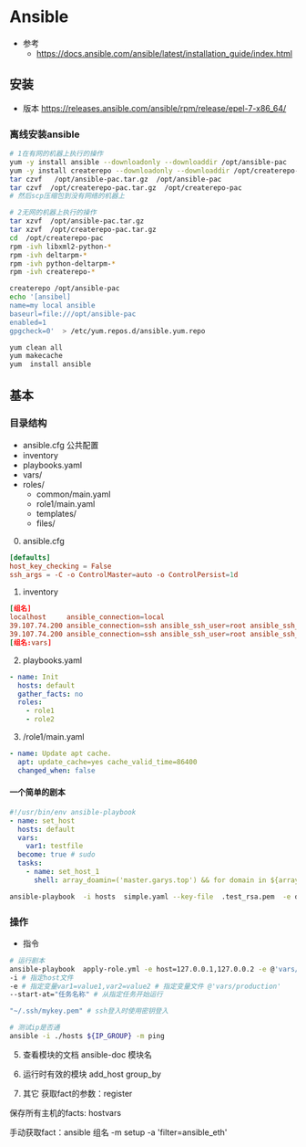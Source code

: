 # Ansible
- 参考
  - https://docs.ansible.com/ansible/latest/installation_guide/index.html

## 安装
- 版本 https://releases.ansible.com/ansible/rpm/release/epel-7-x86_64/

### 离线安装ansible
```bash
# 1在有网的机器上执行的操作
yum -y install ansible --downloadonly --downloaddir /opt/ansible-pac
yum -y install createrepo --downloadonly --downloaddir /opt/createrepo-pac
tar czvf   /opt/ansible-pac.tar.gz  /opt/ansible-pac 
tar czvf  /opt/createrepo-pac.tar.gz  /opt/createrepo-pac
# 然后scp压缩包到没有网络的机器上

# 2无网的机器上执行的操作
tar xzvf  /opt/ansible-pac.tar.gz
tar xzvf  /opt/createrepo-pac.tar.gz
cd  /opt/createrepo-pac
rpm -ivh libxml2-python-*
rpm -ivh deltarpm-*
rpm -ivh python-deltarpm-*
rpm -ivh createrepo-*

createrepo /opt/ansible-pac
echo '[ansibel]
name=my local ansible
baseurl=file:///opt/ansible-pac
enabled=1
gpgcheck=0'  > /etc/yum.repos.d/ansible.yum.repo

yum clean all
yum makecache
yum  install ansible
```

## 基本

### 目录结构
- ansible.cfg  公共配置
- inventory
- playbooks.yaml
- vars/
- roles/
    - common/main.yaml
    - role1/main.yaml
    - templates/
    - files/

0. ansible.cfg 
```conf
[defaults]
host_key_checking = False
ssh_args = -C -o ControlMaster=auto -o ControlPersist=1d

```
1. inventory
```conf
[组名]
localhost     ansible_connection=local
39.107.74.200 ansible_connection=ssh ansible_ssh_user=root ansible_ssh_pass='123' ansible_sudo_pass='123'
39.107.74.200 ansible_connection=ssh ansible_ssh_user=root ansible_ssh_private_key_file=~/.ssh/keyfile.pem
[组名:vars]
```

2. playbooks.yaml
```yaml
- name: Init
  hosts: default
  gather_facts: no
  roles:
    - role1
    - role2
```
3. /role1/main.yaml
```yaml
- name: Update apt cache.
  apt: update_cache=yes cache_valid_time=86400
  changed_when: false
```

#### 一个简单的剧本
```yaml
#!/usr/bin/env ansible-playbook
- name: set_host
  hosts: default
  vars:
    var1: testfile
  become: true # sudo
  tasks:
    - name: set_host_1
      shell: array_doamin=('master.garys.top') && for domain in ${array_doamin[@]};do sed -i "/ ${domain}/c\\{{ domain_ip }}      ${domain}" /etc/hosts; done
```
```bash
ansible-playbook  -i hosts  simple.yaml --key-file  .test_rsa.pem  -e domain_ip=5.5.5.6
```
### 操作 
- 指令
```bash
# 运行剧本
ansible-playbook  apply-role.yml -e host=127.0.0.1,127.0.0.2 -e @'vars/DMZ'  -e role=filebeat
-i # 指定host文件
-e # 指定变量var1=value1,var2=value2 # 指定变量文件 @'vars/production'
--start-at="任务名称" # 从指定任务开始运行

"~/.ssh/mykey.pem" # ssh登入时使用密钥登入

# 测试ip是否通
ansible -i ./hosts ${IP_GROUP} -m ping
```

5. 查看模块的文档
    ansible-doc 模块名 

6. 运行时有效的模块
add_host
group_by

7. 其它
获取fact的参数：register

保存所有主机的facts: hostvars

手动获取fact：ansible 组名 -m setup -a 'filter=ansible_eth'


